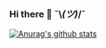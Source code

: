 ### Hi there 👋 ¯\\_(ツ)_/¯

[![Anurag's github stats](https://github-readme-stats.vercel.app/api?username=brokiem)](https://github.com/anuraghazra/github-readme-stats)

